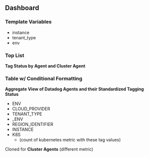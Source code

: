 ## Dashboard

### Template Variables
- instance
- tenant_type
- env

### Top List

**Tag Status by Agent and Cluster Agent**

### Table w/ Conditional Formatting

**Aggregate View of Datadog Agents and their Standardized Tagging Status**

- ENV
- CLOUD_PROVIDER
- TENANT_TYPE
- <custom>_ENV
- REGION_IDENTIFIER
- INSTANCE
- K8S
  - (count of kubernetes metric with these tag values)

Cloned for **Cluster Agents** (different metric)


